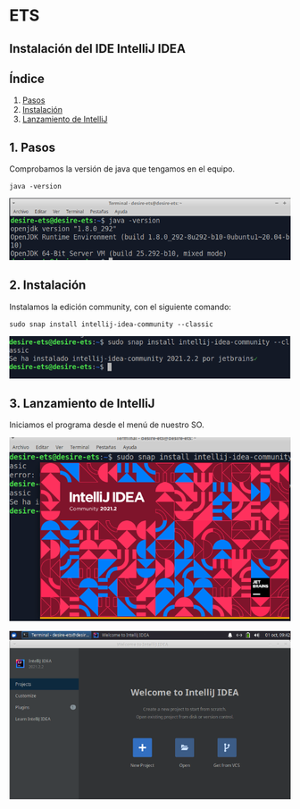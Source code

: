 # ETS

## Instalación del IDE IntelliJ IDEA

## Índice

1. [Pasos](#ide1)
2. [Instalación](#ide2)
3. [Lanzamiento de IntelliJ](#ide3)

## 1. Pasos <a name="ide1"></a>

Comprobamos la versión de java que tengamos en el equipo.

````
java -version
````

![](../imagen/2.png)

## 2. Instalación <a name="ide2"></a>
Instalamos la edición community, con el siguiente comando:

````
sudo snap install intellij-idea-community --classic
````

![](../imagen/img1.png)

## 3. Lanzamiento de IntelliJ <a name="ide3"></a>

Iniciamos el programa desde el menú de nuestro SO.

![](../imagen/img2.png)

![](../imagen/img3.png)
